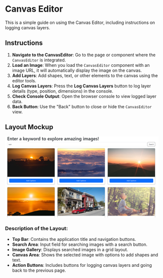 # Canvas Editor

This is a simple guide on using the Canvas Editor, including instructions on logging canvas layers.

## Instructions

1. **Navigate to the CanvasEditor**: Go to the page or component where the `CanvasEditor` is integrated.
2. **Load an Image**: When you load the `CanvasEditor` component with an image URL, it will automatically display the image on the canvas.
3. **Add Layers**: Add shapes, text, or other elements to the canvas using the editor tools.
4. **Log Canvas Layers**: Press the **Log Canvas Layers** button to log layer details (type, position, dimensions) in the console.
5. **Check Console Output**: Open the browser console to view logged layer data.
6. **Back Button**: Use the "Back" button to close or hide the `CanvasEditor` view.

## Layout Mockup

![Layout Sketch](/src/img/layout-sketch.png)

### Description of the Layout:
- **Top Bar**: Contains the application title and navigation buttons.
- **Search Area**: Input field for searching images with a search button.
- **Image Gallery**: Displays searched images in a grid layout.
- **Canvas Area**: Shows the selected image with options to add shapes and text.
- **Action Buttons**: Includes buttons for logging canvas layers and going back to the previous page.